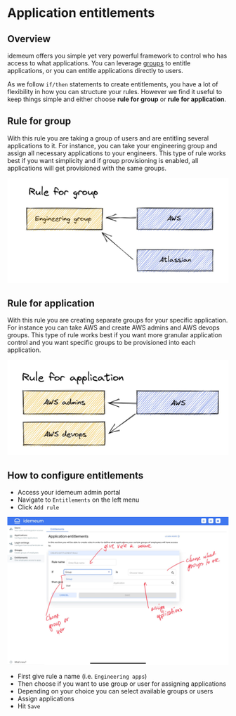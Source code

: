 # Application entitlements

## Overview

idemeum offers you simple yet very powerful framework to control who has access to what applications. You can leverage [groups](./group-management.html) to entitle applications, or you can entitle applications directly to users.

As we follow `if/then` statements to create entitlements, you have a lot of flexibility in how you can structure your rules. However we find it useful to keep things simple and either choose **rule for group** or **rule for application**.

## Rule for group

With this rule you are taking a group of users and are entitling several applications to it. For instance, you can take your engineering group and assign all necessary applications to your engineers. This type of rule works best if you want simplicity and if group provisioning is enabled, all applications will get provisioned with the same groups.

![Rule](./images/entitlements/group.jpeg)

## Rule for application

With this rule you are creating separate groups for your specific application. For instance you can take AWS and create AWS admins and AWS devops groups. This type of rule works best if you want more granular application control and you want specific groups to be provisioned into each application.

![Application](./images/entitlements/application.jpeg)

## How to configure entitlements

* Access your idemeum admin portal
* Navigate to `Entitlements` on the left menu
* Click `Add rule`

![Add rule](./images/entitlements/add-rule.jpeg)

* First give rule a name (i.e. `Engineering apps`)
* Then choose if you want to use group or user for assigning applications
* Depending on your choice you can select available groups or users
* Assign applications
* Hit `Save`
